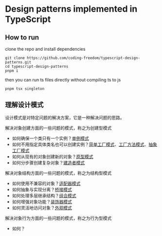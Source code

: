 # Design patterns implemented in TypeScript

## How to run

clone the repo and install dependencies

```
git clone https://github.com/coding-freedom/typescript-design-patterns.git
cd typescript-design-patterns
pnpm i
```

then you can run ts files directly without compiling ts to js

```
pnpm tsx singleton
```

## 理解设计模式

设计模式是对特定问题的解决方案，它是一种解决问题的思路。

解决对象创建方面的一些问题的模式，称之为创建型模式

- 如何确保一个类只有一个实例？[单例模式](./singleton/)
- 如何不用指定具体类名也可以创建实例？[简单工厂模式](./simple-factory/)、[工厂方法模式](./factory-method/)、[抽象工厂模式](./abstract-factory/)
- 如何从现有的对象创建新的对象？[原型模式](./prototype/)
- 如何分步骤创建复杂对象？[建造者模式](./builder/)

解决对象结构方面的一些问题的模式，称之为结构型模式

- 如何使用不兼容的对象？[适配器模式](./adapter/)
- 如何抽象与实现分离？[桥接模式](./bridge/)
- 如何处理多层继承结构？[组合模式](./composite/)
- 如何增强对象功能？[装饰器模式](./decorator/)
- 如何灵活地访问对象？[外观模式](./facade/)

解决对象行为方面的一些问题的模式，称之为行为型模式

- 如何？
